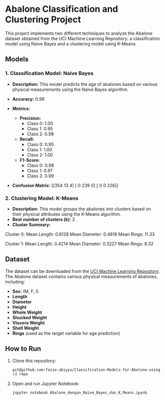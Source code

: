 # Abalone Classification and Clustering Project

This project implements two different techniques to analyze the Abalone dataset obtained from the UCI Machine Learning Repository: a classification model using Naive Bayes and a clustering model using K-Means.

## Models

### 1. Classification Model: Naive Bayes
- **Description:** This model predicts the age of abalones based on various physical measurements using the Naive Bayes algorithm.
- **Accuracy:** 0.98
- **Metrics:**
  - **Precision:** 
    - Class 0: 1.00
    - Class 1: 0.95
    - Class 2: 0.98
  - **Recall:** 
    - Class 0: 0.95
    - Class 1: 1.00
    - Class 2: 1.00
  - **F1-Score:** 
    - Class 0: 0.98
    - Class 1: 0.97
    - Class 2: 0.99

- **Confusion Matrix:**
   [[354 13 4] [ 0 239 0] [ 0 0 226]]
  
### 2. Clustering Model: K-Means
- **Description:** This model groups the abalones into clusters based on their physical attributes using the K-Means algorithm.
- **Best number of clusters (k):** 2
- **Cluster Summary:**

Cluster 0:
Mean Length: 0.6128
Mean Diameter: 0.4816
Mean Rings: 11.33

Cluster 1:
Mean Length: 0.4214
Mean Diameter: 0.3227
Mean Rings: 8.32


## Dataset
The dataset can be downloaded from the [UCI Machine Learning Repository](https://archive.ics.uci.edu/dataset/1/abalone).
The Abalone dataset contains various physical measurements of abalones, including:
- **Sex:** (M, F, I)
- **Length**
- **Diameter**
- **Height**
- **Whole Weight**
- **Shucked Weight**
- **Viscera Weight**
- **Shell Weight**
- **Rings** (used as the target variable for age prediction)

## How to Run
1. Clone this repository:
   ```bash
   git@github.com:fazza-abiyyu/Classification-Models-for-Abalone-using-Naive-Bayes-and-K-Means.git
   cd repo

2. Open and run Jupyter Notebook:
   ```bash
   jupyter notebook Abalone_dengan_Naive_Bayes_dan_K_Means.ipynb
